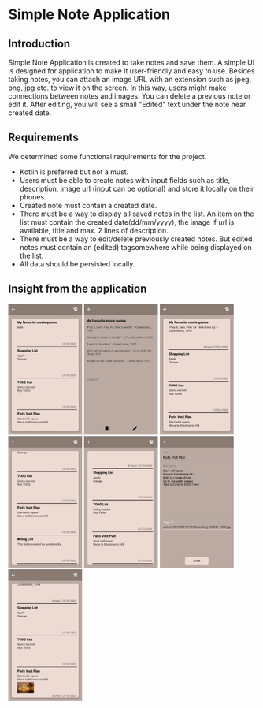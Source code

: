 # Simple Note Application
## Introduction
Simple Note Application is created to take notes and save them. A simple UI is designed for application to make it user-friendly and easy to use. Besides taking notes, you can attach an image URL with an extension such as jpeg, png, jpg etc. to view it on the screen. In this way, users might make connections between notes and images. You can delete a previous note or edit it. After editing, you will see a small "Edited" text under the note near created date. 

## Requirements
We determined some functional requirements for the project.

* Kotlin is preferred but not a must.
* Users must be able to create notes with input fields such as title, description, image url (input can be optional) and store it locally on their phones.
* Created note must contain a created date.
* There must be a way to display all saved notes in the list. An item on the list must contain the created date(dd/mm/yyyy), the image if url is available, title and max. 2 lines of description.
* There must be a way to edit/delete previously created notes. But edited notes must contain an (edited) tagsomewhere while being displayed on the list.
* All data should be persisted locally.


## Insight from the application
<p float="left">
  <img src="https://github.com/yilmazvolkan/simpleNoteApp/blob/main/screeenshots/added_some_notes.jpg" width="150">
  <img src="https://github.com/yilmazvolkan/simpleNoteApp/blob/main/screeenshots/note_changed.jpg" width="150">
  <img src="https://github.com/yilmazvolkan/simpleNoteApp/blob/main/screeenshots/updated_list.jpg" width="150">
  <img src="https://github.com/yilmazvolkan/simpleNoteApp/blob/main/screeenshots/wrong_list.jpg" width="150">
  <img src="https://github.com/yilmazvolkan/simpleNoteApp/blob/main/screeenshots/after_delete.jpg" width="150">
  <img src="https://github.com/yilmazvolkan/simpleNoteApp/blob/main/screeenshots/update_with_image.jpg" width="150">
    <img src="https://github.com/yilmazvolkan/simpleNoteApp/blob/main/screeenshots/after_image.jpg" width="150">
</p>
